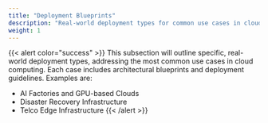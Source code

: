 ```yaml
---
title: "Deployment Blueprints"
description: "Real-world deployment types for common use cases in cloud computing"
weight: 1
---
```


{{< alert color="success" >}}
This subsection will outline specific, real-world deployment types, addressing the most common use cases in cloud computing. Each case includes architectural blueprints and deployment guidelines. Examples are:

- AI Factories and GPU-based Clouds
- Disaster Recovery Infrastructure
- Telco Edge Infrastructure
{{< /alert >}}
